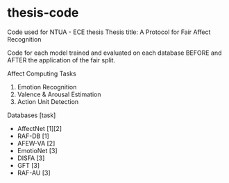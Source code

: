# thesis-code
Code used for NTUA - ECE thesis
Thesis title: A Protocol for Fair Affect Recognition


Code for each model trained and evaluated on each database BEFORE and AFTER the application of the fair split.

Affect Computing Tasks
1. Emotion Recognition
2. Valence & Arousal Estimation
3. Action Unit Detection

Databases [task]
  - AffectNet [1][2]
  - RAF-DB [1]
  - AFEW-VA [2]
  - EmotioNet [3]
  - DISFA [3]
  - GFT [3]
  - RAF-AU [3]
  
